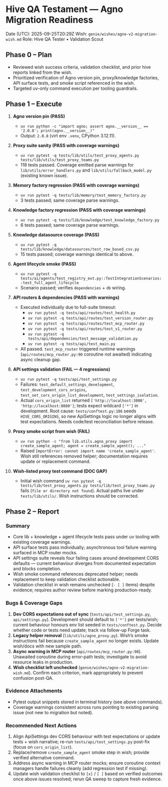 # Hive QA Testament — Agno Migration Readiness
Date (UTC): 2025-09-25T20:29Z
Wish: `genie/wishes/agno-v2-migration-wish.md`
Role: Hive QA Tester • Validation Scout

## Phase 0 – Plan
- Reviewed wish success criteria, validation checklist, and prior hive reports linked from the wish.
- Prioritized verification of Agno version pin, proxy/knowledge factories, API surface tests, and smoke script referenced in the wish.
- Targeted uv-only command execution per tooling guardrails.

## Phase 1 – Execute
1. **Agno version pin (PASS)**
   - `uv run python -c "import agno; assert agno.__version__ == '2.0.8'; print(agno.__version__)"`
   - Output: `2.0.8` (virt env `.venv`, CPython 3.12.11).

2. **Proxy suite sanity (PASS with coverage warnings)**
   - `uv run pytest -q tests/lib/utils/test_proxy_agents.py tests/lib/utils/test_proxy_teams.py`
   - 118 tests passed. Coverage emitted parse warnings for `lib/utils/error_handlers.py` and `lib/utils/fallback_model.py` (existing known issue).

3. **Memory factory regression (PASS with coverage warnings)**
   - `uv run pytest -q tests/lib/memory/test_memory_factory.py`
   - 3 tests passed; same coverage parse warnings.

4. **Knowledge factory regression (PASS with coverage warnings)**
   - `uv run pytest -q tests/lib/knowledge/test_knowledge_factory.py`
   - 6 tests passed; same coverage parse warnings.

5. **Knowledge datasource coverage (PASS)**
   - `uv run pytest -q tests/lib/knowledge/datasources/test_row_based_csv.py`
   - 15 tests passed; coverage warnings identical to above.

6. **Agent lifecycle smoke (PASS)**
   - `uv run pytest -q tests/ai/agents/test_registry_ext.py::TestIntegrationScenarios::test_full_agent_lifecycle`
   - Scenario passed; verifies `dependencies` + `db` wiring.

7. **API routers & dependencies (PASS with warnings)**
   - Executed individually due to full-suite timeout:
     - `uv run pytest -q tests/api/routes/test_health.py`
     - `uv run pytest -q tests/api/routes/test_version_router.py`
     - `uv run pytest -q tests/api/routes/test_mcp_router.py`
     - `uv run pytest -q tests/api/routes/test_v1_router.py`
     - `uv run pytest -q tests/api/dependencies/test_message_validation.py`
     - `uv run pytest -q tests/api/test_main.py`
   - All passed. `test_mcp_router` triggered runtime warnings (`api/routes/mcp_router.py:90` coroutine not awaited) indicating async cleanup gap.

8. **API settings validation (FAIL — 4 regressions)**
   - `uv run pytest -q tests/api/test_settings.py`
   - Failures: `test_default_settings_development`, `test_development_cors_origins`, `test_set_cors_origin_list_development`, `test_settings_isolation`.
   - Actual `cors_origin_list` returned `['http://localhost:3000', 'http://localhost:8080']`; tests expect wildcard `['*']` in development. Root cause: `tests/conftest.py:186` seeds `HIVE_CORS_ORIGINS`, so new ApiSettings logic no longer aligns with test expectations. Needs code/test reconciliation before release.

9. **Proxy smoke script from wish (FAIL)**
   - `uv run python -c "from lib.utils.agno_proxy import create_sample_agent; agent = create_sample_agent(); ..."`
   - Raised `ImportError: cannot import name 'create_sample_agent'`. Wish still references removed helper; documentation requires update or replacement command.

10. **Wish-listed proxy test command (DOC GAP)**
    - Initial wish command `uv run pytest -q tests/lib/test_proxy_agents.py tests/lib/test_proxy_teams.py` fails (`file or directory not found`). Actual paths live under `tests/lib/utils/`. Wish instructions should be corrected.

## Phase 2 – Report

### Summary
- Core lib + knowledge + agent lifecycle tests pass under uv tooling with existing coverage warnings.
- API surface tests pass individually; asynchronous tool failure warning surfaced in MCP router mocks.
- API settings suite reveals four failing cases around development CORS defaults — current behaviour diverges from documented expectation and blocks completion.
- Wish smoke command references deprecated helper; needs replacement to keep validation checklist actionable.
- Validation checklist in wish remains unchecked (`- [ ]` items) despite evidence; requires author review before marking production-ready.

### Bugs & Coverage Gaps
1. **Dev CORS expectations out of sync** (`tests/api/test_settings.py`, `api/settings.py`). Development should default to `['*']` per tests/wish; current behaviour honours env list seeded in `tests/conftest.py`. Decide whether code or tests need update; track via follow-up Forge task.
2. **Legacy helper removal** (`lib/utils/agno_proxy.py`). Wish’s smoke instructions fail because `create_sample_agent` no longer exists. Update wish/docs with new sample path.
3. **Async warning in MCP router** (`api/routes/mcp_router.py:90`). Unawaited coroutine during error-path tests; investigate to avoid resource leaks in production.
4. **Wish checklist left unchecked** (`genie/wishes/agno-v2-migration-wish.md`). Confirm each criterion, mark appropriately to prevent confusion post-QA.

### Evidence Attachments
- Pytest output snippets stored in terminal history (see above commands).
- Coverage warnings consistent across runs pointing to existing parsing issue (not new to migration but noted).

### Recommended Next Actions
1. Align ApiSettings dev CORS behaviour with test expectations or update tests + wish narrative; re-run `tests/api/test_settings.py` post-fix (focus on `cors_origin_list`).
2. Replace/remove `create_sample_agent` smoke step in wish; provide verified alternative command.
3. Address async warning in MCP router mocks; ensure coroutine context managers handle failures cleanly (add regression test if missing).
4. Update wish validation checklist to `[x]` / `[ ]` based on verified outcomes once above issues resolved; rerun QA sweep to capture fresh evidence.

